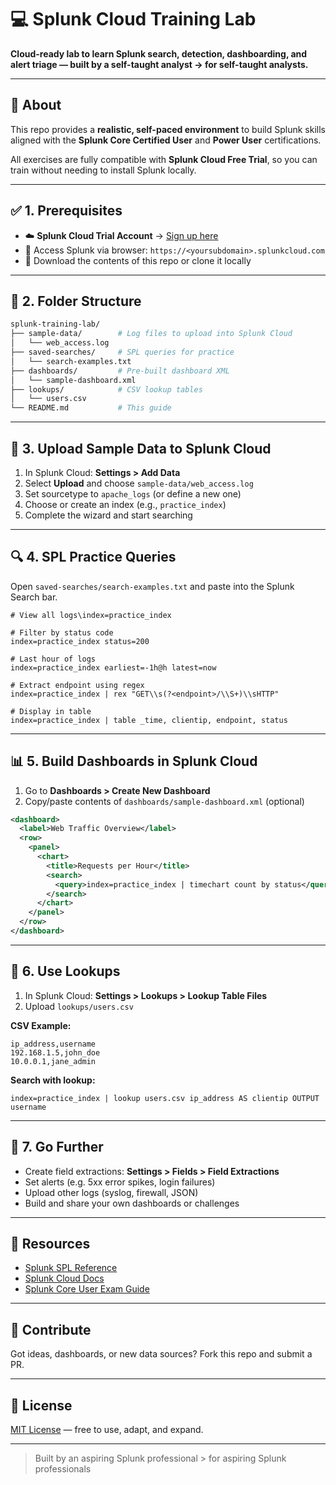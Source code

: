 # 💻 Splunk Cloud Training Lab&#x20;

**Cloud-ready lab to learn Splunk search, detection, dashboarding, and alert triage — built by a self-taught analyst → for self-taught analysts.**

---

## 📌 About

This repo provides a **realistic, self-paced environment** to build Splunk skills aligned with the **Splunk Core Certified User** and **Power User** certifications.

All exercises are fully compatible with **Splunk Cloud Free Trial**, so you can train without needing to install Splunk locally.

---

## ✅ 1. Prerequisites

* ☁️ **Splunk Cloud Trial Account** → [Sign up here](https://www.splunk.com/en_us/cloud-trial.html)
* 🔗 Access Splunk via browser: `https://<yoursubdomain>.splunkcloud.com`
* 📒 Download the contents of this repo or clone it locally

---

## 📁 2. Folder Structure

```bash
splunk-training-lab/
├── sample-data/        # Log files to upload into Splunk Cloud
│   └── web_access.log
├── saved-searches/     # SPL queries for practice
│   └── search-examples.txt
├── dashboards/         # Pre-built dashboard XML
│   └── sample-dashboard.xml
├── lookups/            # CSV lookup tables
│   └── users.csv
└── README.md           # This guide
```

---

## 📂 3. Upload Sample Data to Splunk Cloud

1. In Splunk Cloud: **Settings > Add Data**
2. Select **Upload** and choose `sample-data/web_access.log`
3. Set sourcetype to `apache_logs` (or define a new one)
4. Choose or create an index (e.g., `practice_index`)
5. Complete the wizard and start searching

---

## 🔍 4. SPL Practice Queries

Open `saved-searches/search-examples.txt` and paste into the Splunk Search bar.

```spl
# View all logs\index=practice_index

# Filter by status code
index=practice_index status=200

# Last hour of logs
index=practice_index earliest=-1h@h latest=now

# Extract endpoint using regex
index=practice_index | rex "GET\\s(?<endpoint>/\\S+)\\sHTTP"

# Display in table
index=practice_index | table _time, clientip, endpoint, status
```

---

## 📊 5. Build Dashboards in Splunk Cloud

1. Go to **Dashboards > Create New Dashboard**
2. Copy/paste contents of `dashboards/sample-dashboard.xml` (optional)

```xml
<dashboard>
  <label>Web Traffic Overview</label>
  <row>
    <panel>
      <chart>
        <title>Requests per Hour</title>
        <search>
          <query>index=practice_index | timechart count by status</query>
        </search>
      </chart>
    </panel>
  </row>
</dashboard>
```

---

## 🔄 6. Use Lookups

1. In Splunk Cloud: **Settings > Lookups > Lookup Table Files**
2. Upload `lookups/users.csv`

**CSV Example:**

```csv
ip_address,username
192.168.1.5,john_doe
10.0.0.1,jane_admin
```

**Search with lookup:**

```spl
index=practice_index | lookup users.csv ip_address AS clientip OUTPUT username
```

---

## 🧪 7. Go Further

* Create field extractions: **Settings > Fields > Field Extractions**
* Set alerts (e.g. 5xx error spikes, login failures)
* Upload other logs (syslog, firewall, JSON)
* Build and share your own dashboards or challenges

---

## 📘 Resources

* [Splunk SPL Reference](https://docs.splunk.com/Documentation/Splunk/latest/SearchReference/Whatsinthismanual)
* [Splunk Cloud Docs](https://docs.splunk.com/Documentation/SplunkCloud)
* [Splunk Core User Exam Guide](https://www.splunk.com/en_us/training/certification-track/splunk-core-certified-user.html)

---

## 🤝 Contribute

Got ideas, dashboards, or new data sources? Fork this repo and submit a PR.

---

## 🔐 License

[MIT License](LICENSE) — free to use, adapt, and expand.

---

> Built by an aspiring Splunk professional > for aspiring Splunk professionals
